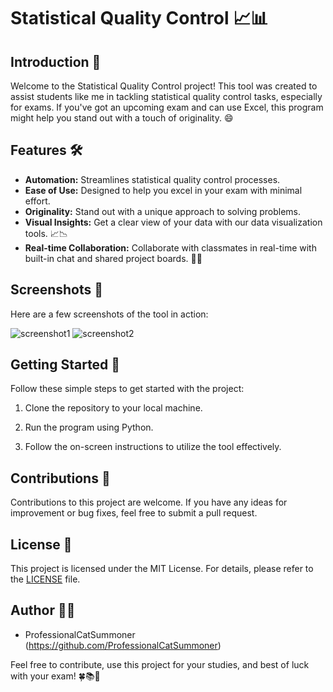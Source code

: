 # Statistical Quality Control 📈📊

## Introduction 🚀

Welcome to the Statistical Quality Control project! This tool was created to assist students like me in tackling statistical quality control tasks, especially for exams. If you've got an upcoming exam and can use Excel, this program might help you stand out with a touch of originality. 😄

## Features 🛠️

- **Automation:** Streamlines statistical quality control processes.
- **Ease of Use:** Designed to help you excel in your exam with minimal effort.
- **Originality:** Stand out with a unique approach to solving problems.
- **Visual Insights:** Get a clear view of your data with our data visualization tools. 📈📉
- **Real-time Collaboration:** Collaborate with classmates in real-time with built-in chat and shared project boards. 💬👥

## Screenshots 📸

Here are a few screenshots of the tool in action:

![screenshot1](https://github.com/ProfessionalCatSummoner/statistical_quality_control/assets/85062086/9eaccfef-dba2-4113-9563-7218a90b6c9e)
![screenshot2](https://github.com/ProfessionalCatSummoner/statistical_quality_control/assets/85062086/3fc430d7-56ee-4a7b-8d9a-62bf59abbe88)

## Getting Started 🚀

Follow these simple steps to get started with the project:

1. Clone the repository to your local machine.

2. Run the program using Python.
3. Follow the on-screen instructions to utilize the tool effectively.

## Contributions 🤝

Contributions to this project are welcome. If you have any ideas for improvement or bug fixes, feel free to submit a pull request.

## License 📜

This project is licensed under the MIT License. For details, please refer to the [LICENSE](LICENSE) file.

## Author 👨‍💻

- ProfessionalCatSummoner (https://github.com/ProfessionalCatSummoner)

Feel free to contribute, use this project for your studies, and best of luck with your exam! 🍀📚📝
